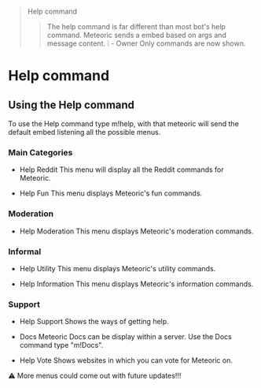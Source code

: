 > Help command
>
>> The help command is far different than most bot's help command. Meteoric sends a embed based on args and message content.  ❕ - Owner Only commands are now shown.


# Help command

## Using the Help command

To use the Help command type m!help, with that meteoric will send the default embed listening all the possible menus.

### Main Categories

* Help Reddit
This menu will display all the Reddit commands for Meteoric.

* Help Fun
This menu displays Meteoric's fun commands.

### Moderation

* Help Moderation
This menu displays Meteoric's moderation commands.

### Informal

* Help Utility
This menu displays Meteoric's utility commands.

* Help Information
This menu displays Meteoric's information commands.

### Support

* Help Support
Shows the ways of getting help.

* Docs
Meteoric Docs can be display within a server. Use the Docs command type "m!Docs".

* Help Vote
Shows websites in which you can vote for Meteoric on.

⚠
More menus could come out with future updates!!!

